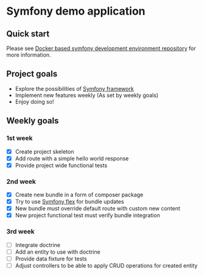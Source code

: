 # Symfony demo application

## Quick start

Please see [Docker based symfony development environment repository](https://github.com/rezonanc/devilbox-symfony-example) for more information.

## Project goals

* Explore the possibilities of [Symfony framework](https://symfony.com)
* Implement new features weekly (As set by weekly goals)
* Enjoy doing so!

## Weekly goals

### 1st week

- [x] Create project skeleton
- [x] Add route with a simple hello world response
- [x] Provide project wide functional tests

### 2nd week

- [x] Create new bundle in a form of composer package
- [x] Try to use [Symfony flex](https://symfony.com/doc/current/setup/flex.html) for bundle updates
- [x] New bundle must override default route with custom new content
- [x] New project functional test must verify bundle integration

### 3rd week

- [ ] Integrate doctrine
- [ ] Add an entity to use with doctrine
- [ ] Provide data fixture for tests
- [ ] Adjust controllers to be able to apply CRUD operations for created entity
